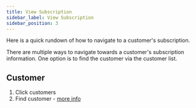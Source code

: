 ```yaml
---
title: View Subscription
sidebar_label: View Subscription
sidebar_position: 3
---
```

Here is a quick rundown of how to navigate to a customer's subscription. 

There are multiple ways to navigate towards a customer's subscription information. One option is to find the customer via the customer list.

## Customer

1. Click customers
2. Find customer - [more info](../customers/search_customers)

